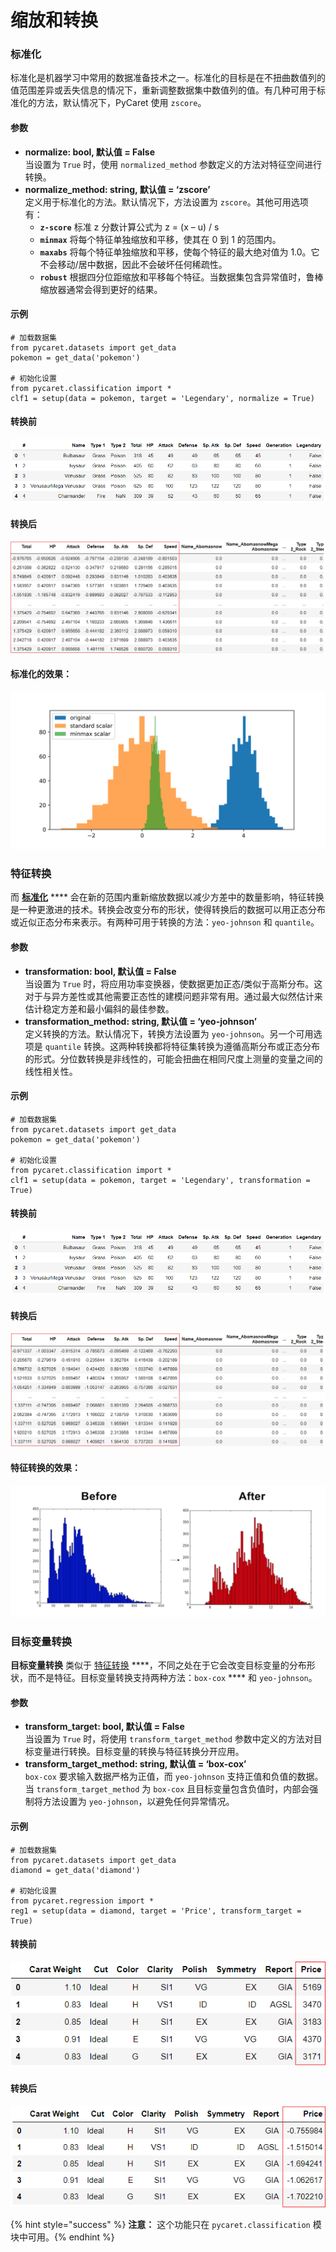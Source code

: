 # 缩放和转换

### 标准化

标准化是机器学习中常用的数据准备技术之一。标准化的目标是在不扭曲数值列的值范围差异或丢失信息的情况下，重新调整数据集中数值列的值。有几种可用于标准化的方法，默认情况下，PyCaret 使用 `zscore`。

#### **参数**

* **normalize: bool, 默认值 = False**\
  当设置为 `True` 时，使用 `normalized_method` 参数定义的方法对特征空间进行转换。&#x20;
* **normalize\_method: string, 默认值 = ‘zscore’**\
  定义用于标准化的方法。默认情况下，方法设置为 `zscore`。其他可用选项有：
  * **`z-score`** 标准 z 分数计算公式为 z = (x – u) / s
  * **`minmax`** 将每个特征单独缩放和平移，使其在 0 到 1 的范围内。
  * **`maxabs`** 将每个特征单独缩放和平移，使每个特征的最大绝对值为 1.0。它不会移动/居中数据，因此不会破坏任何稀疏性。
  * **`robust`** 根据四分位距缩放和平移每个特征。当数据集包含异常值时，鲁棒缩放器通常会得到更好的结果。

#### **示例**

```
# 加载数据集
from pycaret.datasets import get_data
pokemon = get_data('pokemon')

# 初始化设置
from pycaret.classification import *
clf1 = setup(data = pokemon, target = 'Legendary', normalize = True)
```

#### **转换前**

![](<../../.gitbook/assets/image (193).png>)

#### **转换后**

![](<../../.gitbook/assets/image (229).png>)

#### 标准化的效果：

![](<../../.gitbook/assets/image (210).png>)

### 特征转换

而 [**标准化**](scale-and-transform.md#normalize) **** 会在新的范围内重新缩放数据以减少方差中的数量影响，特征转换是一种更激进的技术。转换会改变分布的形状，使得转换后的数据可以用正态分布或近似正态分布来表示。有两种可用于转换的方法：`yeo-johnson` 和 `quantile`。

#### **参数**

* **transformation: bool, 默认值 = False**\
  当设置为 `True` 时，将应用功率变换器，使数据更加正态/类似于高斯分布。这对于与异方差性或其他需要正态性的建模问题非常有用。通过最大似然估计来估计稳定方差和最小偏斜的最佳参数。
* **transformation\_method: string, 默认值 = ‘yeo-johnson’**\
  定义转换的方法。默认情况下，转换方法设置为 `yeo-johnson`。另一个可用选项是 `quantile` 转换。这两种转换都将特征集转换为遵循高斯分布或正态分布的形式。分位数转换是非线性的，可能会扭曲在相同尺度上测量的变量之间的线性相关性。

#### **示例**

```
# 加载数据集
from pycaret.datasets import get_data
pokemon = get_data('pokemon')

# 初始化设置
from pycaret.classification import *
clf1 = setup(data = pokemon, target = 'Legendary', transformation = True)
```

#### **转换前**

![转换前的数据框视图](<../../.gitbook/assets/image (359).png>)

#### **转换后**

![转换后的数据框视图](<../../.gitbook/assets/image (43).png>)

#### 特征转换的效果：

![](<../../.gitbook/assets/image (188) (1).png>)

### 目标变量转换

**目标变量转换** 类似于 [特征转换](scale-and-transform.md#feature-transform) ****，不同之处在于它会改变目标变量的分布形状，而不是特征。目标变量转换支持两种方法：`box-cox` **** 和 `yeo-johnson`。

#### **参数**

* **transform\_target: bool, 默认值 = False**\
  当设置为 `True` 时，将使用 `transform_target_method` 参数中定义的方法对目标变量进行转换。目标变量的转换与特征转换分开应用。
* **transform\_target\_method: string, 默认值 = ‘box-cox’**\
  `box-cox` 要求输入数据严格为正值，而 `yeo-johnson` 支持正值和负值的数据。当 `transform_target_method` 为 `box-cox` 且目标变量包含负值时，内部会强制将方法设置为 `yeo-johnson`，以避免任何异常情况。

#### 示例

```
# 加载数据集
from pycaret.datasets import get_data
diamond = get_data('diamond')

# 初始化设置
from pycaret.regression import *
reg1 = setup(data = diamond, target = 'Price', transform_target = True)
```

#### 转换前

![目标变量转换前的数据框视图](<../../.gitbook/assets/image (383).png>)

#### 转换后

![目标变量转换后的数据框视图](<../../.gitbook/assets/image (333).png>)

{% hint style="success" %}
**注意：** 这个功能只在 `pycaret.classification` 模块中可用。{% endhint %}